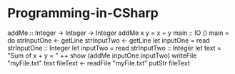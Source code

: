 # Programming-in-CSharp
addMe :: Integer -> Integer -> Integer
addMe x y = x + y
main :: IO ()
main =  do
    strInputOne <- getLine
    strInputTwo <- getLine
    let inputOne = read strInputOne :: Integer
    let inputTwo = read strInputTwo :: Integer
    let text = "Sum of x + y = " ++ show (addMe inputOne inputTwo)
    writeFile "myFile.txt" text
    fileText <- readFile "myFile.txt"
    putStr fileText
